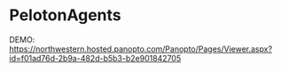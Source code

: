 # PelotonAgents

DEMO: [https://northwestern.hosted.panopto.com/Panopto/Pages/Viewer.aspx?id=f01ad76d-2b9a-482d-b5b3-b2e901842705 ](https://youtu.be/U8Adinq6kXw?si=6ZYnAcXFFON8dXUI)
